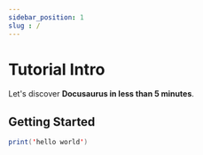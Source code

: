 ```yaml
---
sidebar_position: 1
slug : /
---
```

# Tutorial Intro

Let's discover **Docusaurus in less than 5 minutes**.

## Getting Started

```java
print('hello world')
```